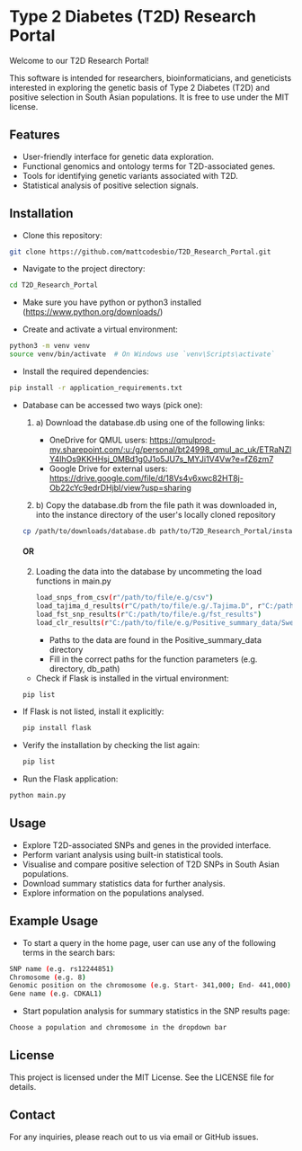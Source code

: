 # Type 2 Diabetes (T2D) Research Portal
Welcome to our T2D Research Portal!

This software is intended for researchers, bioinformaticians, and geneticists interested in exploring the genetic basis of Type 2 Diabetes (T2D) and positive selection in South Asian populations. It is free to use under the MIT license.

## Features
- User-friendly interface for genetic data exploration.
- Functional genomics and ontology terms for T2D-associated genes.
- Tools for identifying genetic variants associated with T2D.
- Statistical analysis of positive selection signals.
  
## Installation
- Clone this repository:
```sh
git clone https://github.com/mattcodesbio/T2D_Research_Portal.git
```
- Navigate to the project directory:
 ```sh
cd T2D_Research_Portal
```
- Make sure you have python or python3 installed (https://www.python.org/downloads/) 

- Create and activate a virtual environment:
 ```sh
python3 -m venv venv
source venv/bin/activate  # On Windows use `venv\Scripts\activate`
```
- Install the required dependencies:
```sh
pip install -r application_requirements.txt
```
- Database can be accessed two ways (pick one):

  
  1.  a) Download the database.db using one of the following links:
      - OneDrive for QMUL users: https://qmulprod-my.sharepoint.com/:u:/g/personal/bt24998_qmul_ac_uk/ETRaNZlY4IhOs9KKHHsj_0MBd1g0J1o5JU7s_MYJi1V4Vw?e=fZ6zm7 
      - Google Drive for external users: https://drive.google.com/file/d/18Vs4v6xwc82HT8j-Ob22cYc9edrDHjbI/view?usp=sharing

  1. b) Copy the database.db from the file path it was downloaded in, into the instance directory of the user's locally cloned repository
  ```sh
  cp /path/to/downloads/database.db path/to/T2D_Research_Portal/instance 
  ```
  #### OR 

  2. Loading the data into the database by uncommeting the load functions in main.py
     ```sh
     load_snps_from_csv(r"/path/to/file/e.g/csv")
     load_tajima_d_results(r"C/path/to/file/e.g/.Tajima.D", r"C:/path/to/file/instance/database.db")
     load_fst_snp_results(r"C:/path/to/file/e.g/fst_results")
     load_clr_results(r"C:/path/to/file/e.g/Positive_summary_data/SweeD_results", r"C:/path/to/file/instance/database.db")
     ```
     - Paths to the data are found in the Positive_summary_data directory
     - Fill in the correct paths for the function parameters (e.g. directory, db_path)
    
  - Check if Flask is installed in the virtual environment:
  ```sh
  pip list
  ```

- If Flask is not listed, install it explicitly:
  ```sh
  pip install flask
  ```

- Verify the installation by checking the list again:
  ```sh
  pip list
  ```    
     
- Run the Flask application:
 ```sh
python main.py
```

## Usage
- Explore T2D-associated SNPs and genes in the provided interface. 
- Perform variant analysis using built-in statistical tools.
- Visualise and compare positive selection of T2D SNPs in South Asian populations.
- Download summary statistics data for further analysis. 
- Explore information on the populations analysed.
  
## Example Usage
- To start a query in the home page, user can use any of the following terms in the search bars:
 ```sh
SNP name (e.g. rs12244851)
Chromosome (e.g. 8)
Genomic position on the chromosome (e.g. Start- 341,000; End- 441,000)
Gene name (e.g. CDKAL1)
```
- Start population analysis for summary statistics in the SNP results page:
```sh
Choose a population and chromosome in the dropdown bar
```

## License
This project is licensed under the MIT License. See the LICENSE file for details.

## Contact
For any inquiries, please reach out to us via email or GitHub issues.
